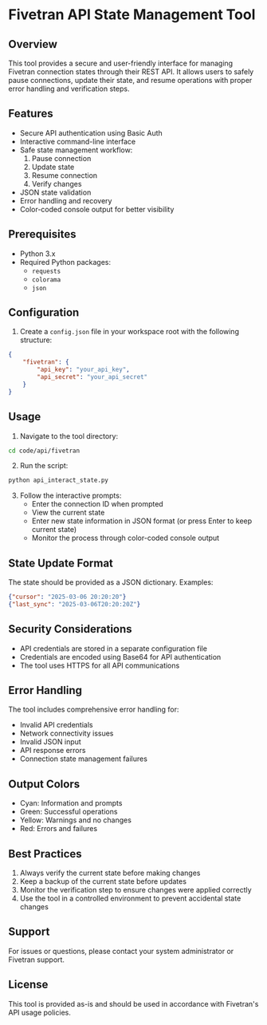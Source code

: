 # Fivetran API State Management Tool

## Overview
This tool provides a secure and user-friendly interface for managing Fivetran connection states through their REST API. It allows users to safely pause connections, update their state, and resume operations with proper error handling and verification steps.

## Features
- Secure API authentication using Basic Auth
- Interactive command-line interface
- Safe state management workflow:
  1. Pause connection
  2. Update state
  3. Resume connection
  4. Verify changes
- JSON state validation
- Error handling and recovery
- Color-coded console output for better visibility

## Prerequisites
- Python 3.x
- Required Python packages:
  - `requests`
  - `colorama`
  - `json`

## Configuration
1. Create a `config.json` file in your workspace root with the following structure:
```json
{
    "fivetran": {
        "api_key": "your_api_key",
        "api_secret": "your_api_secret"
    }
}
```

## Usage
1. Navigate to the tool directory:
```bash
cd code/api/fivetran
```

2. Run the script:
```bash
python api_interact_state.py
```

3. Follow the interactive prompts:
   - Enter the connection ID when prompted
   - View the current state
   - Enter new state information in JSON format (or press Enter to keep current state)
   - Monitor the process through color-coded console output

## State Update Format
The state should be provided as a JSON dictionary. Examples:
```json
{"cursor": "2025-03-06 20:20:20"}
{"last_sync": "2025-03-06T20:20:20Z"}
```

## Security Considerations
- API credentials are stored in a separate configuration file
- Credentials are encoded using Base64 for API authentication
- The tool uses HTTPS for all API communications

## Error Handling
The tool includes comprehensive error handling for:
- Invalid API credentials
- Network connectivity issues
- Invalid JSON input
- API response errors
- Connection state management failures

## Output Colors
- Cyan: Information and prompts
- Green: Successful operations
- Yellow: Warnings and no changes
- Red: Errors and failures

## Best Practices
1. Always verify the current state before making changes
2. Keep a backup of the current state before updates
3. Monitor the verification step to ensure changes were applied correctly
4. Use the tool in a controlled environment to prevent accidental state changes

## Support
For issues or questions, please contact your system administrator or Fivetran support.

## License
This tool is provided as-is and should be used in accordance with Fivetran's API usage policies. 
